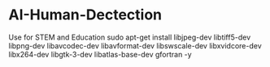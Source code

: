 # AI-Human-Dectection
Use for STEM and Education
sudo apt-get install libjpeg-dev libtiff5-dev libpng-dev libavcodec-dev libavformat-dev libswscale-dev libxvidcore-dev libx264-dev libgtk-3-dev libatlas-base-dev gfortran -y
